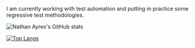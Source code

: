  I am currently working with test automation and putting in practice some regressive test methodologies.

![Nathan Ayres's GitHub stats](https://github-readme-stats.vercel.app/api?username=NathanAyres&show_icons=true&theme=radical)

[![Top Langs](https://github-readme-stats.vercel.app/api/top-langs/?username=NathanAyres)](https://github.com/NathanAyres/github-readme-stats)

<!--
**NathanAyres/NathanAyres** is a ✨ _special_ ✨ repository because its `README.md` (this file) appears on your GitHub profile.

Here are some ideas to get you started:

- 🔭 I’m currently working on ...
- 🌱 I’m currently learning ...
- 👯 I’m looking to collaborate on ...
- 🤔 I’m looking for help with ...
- 💬 Ask me about ...
- 📫 How to reach me: ...
- 😄 Pronouns: ...
- ⚡ Fun fact: ...
-->

